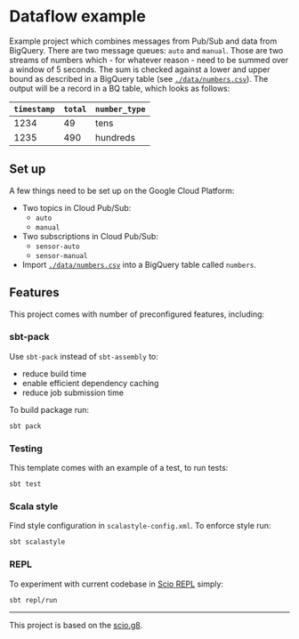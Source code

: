 # Dataflow example
Example project which combines messages from Pub/Sub and data from BigQuery. There are two
message queues: `auto` and `manual`. Those are two streams of numbers which - for whatever reason -
need to be summed over a window of 5 seconds. The sum is checked against a lower and upper bound as
described in a BigQuery table (see [`./data/numbers.csv`](./data/numbers.csv)). The output will be a
record in a BQ table, which looks as follows:

| `timestamp` | `total` | `number_type` | 
| ---- | ---- | ---- |
| 1234 | 49 | tens |
| 1235 | 490 | hundreds |

## Set up
A few things need to be set up on the Google Cloud Platform:
- Two topics in Cloud Pub/Sub:
    - `auto`
    - `manual`
- Two subscriptions in Cloud Pub/Sub:
    - `sensor-auto`
    - `sensor-manual`
- Import [`./data/numbers.csv`](./data/numbers.csv) into a BigQuery table called `numbers`.

## Features
This project comes with number of preconfigured features, including:

### sbt-pack
Use `sbt-pack` instead of `sbt-assembly` to:
 * reduce build time
 * enable efficient dependency caching
 * reduce job submission time

To build package run:

```
sbt pack
```

### Testing
This template comes with an example of a test, to run tests:

```
sbt test
```

### Scala style
Find style configuration in `scalastyle-config.xml`. To enforce style run:

```
sbt scalastyle
```

### REPL
To experiment with current codebase in [Scio REPL](https://github.com/spotify/scio/wiki/Scio-REPL)
simply:

```
sbt repl/run
```

---

This project is based on the [scio.g8](https://github.com/spotify/scio.g8).
